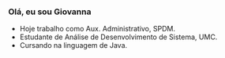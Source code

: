 ### Olá, eu sou Giovanna 

* Hoje trabalho como Aux. Administrativo, SPDM.
* Estudante de Análise de Desenvolvimento de Sistema, UMC.
* Cursando na linguagem de Java. 

